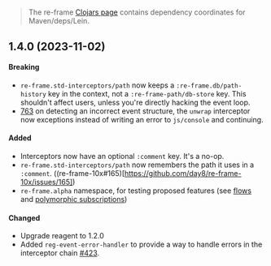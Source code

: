 
<!-- leave this H1 here. It stops mkdocs putting in a Title at the top.
     It needs to be at the top of the file otherwise it breaks the
     table of contents on the right hand side. -->
#

> The re-frame [Clojars page](https://clojars.org/re-frame/) contains dependency coordinates for Maven/deps/Lein.

## 1.4.0 (2023-11-02)

#### Breaking
  - `re-frame.std-interceptors/path` now keeps a `:re-frame.db/path-history` key in the context, not a `:re-frame-path/db-store` key. This shouldn't affect users, unless you're directly hacking the event loop.
  - [763](https://github.com/day8/re-frame/pull/763) on detecting an incorrect event structure, the `unwrap` interceptor now exceptions instead of writing an error to `js/console` and continuing.

#### Added
  - Interceptors now have an optional `:comment` key. It's a no-op.
  - `re-frame.std-interceptors/path` now remembers the path it uses in a `:comment`. ((re-frame-10x#165)[https://github.com/day8/re-frame-10x/issues/165])
  - `re-frame.alpha` namespace, for testing proposed features (see [flows](https://github.com/day8/re-frame/discussions/795) and [polymorphic subscriptions](https://github.com/day8/re-frame/issues/680#issuecomment-1676487563))

#### Changed

  - Upgrade reagent to 1.2.0
  - Added `reg-event-error-handler` to provide a way to handle errors in the interceptor chain [#423](https://github.com/Day8/re-frame/pull/423).
